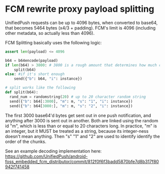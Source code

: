 # FCM rewrite proxy payload splitting

UnifiedPush requests can be up to 4096 bytes, when converted to base64, that becomes 5464 bytes (x4/3 + padding). FCM's limit is 4096 (including other metadata, so actually less than 4096).

FCM Splitting basically uses the following logic:

```py
assert len(payload) <= 4096

b64 = b64encode(payload)
if len(b64) > 3800: # 3800 is a rough amount that determines how much can easily fit in an FCM request
	split(b64)
else: #if it's short enough
	send({"b": b64, "i": instance})

# split works like the following
def split(b64):
  rand_num = randomstring(20) # up to 20 character random string
  send({"b": b64[:3000], "m": m, "s": "1", "i": instance})
  send({"b": b64[3000:], "m": m, "s": "2", "i": instance})
```

The first 3000 base64'd bytes get sent out in one push notification, and anything after 3000 is sent out in another. Both are linked using the random id "m", which is less than or equal to 20 characters long. In practice, "m" is an integer, but it MUST be treated as a string, because its integer-ness doesn't mean anything.
Then "s" "1" and "2" are used to identify identify the order of the chunks.

See an example decoding implementation here: <https://github.com/UnifiedPush/android-foss_embedded_fcm_distributor/commit/812f0f6f3badd5870bfe7d8b317f80942f741458>
